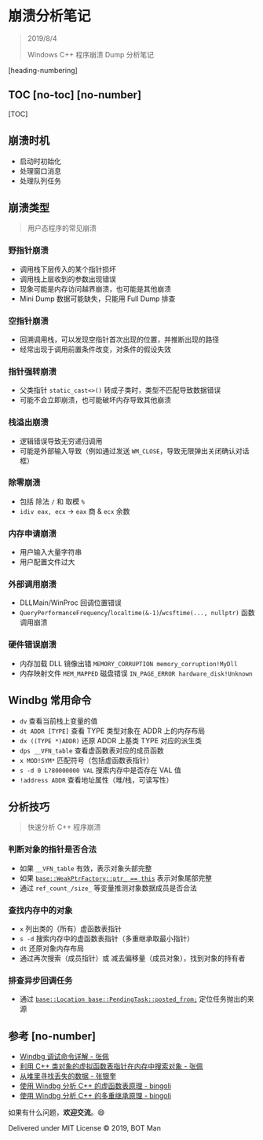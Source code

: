 ﻿# 崩溃分析笔记

> 2019/8/4
> 
> Windows C++ 程序崩溃 Dump 分析笔记

[heading-numbering]

## TOC [no-toc] [no-number]

[TOC]

## 崩溃时机

- 启动时初始化
- 处理窗口消息
- 处理队列任务

## 崩溃类型

> 用户态程序的常见崩溃

### 野指针崩溃

- 调用栈下层传入的某个指针损坏
- 调用栈上层收到的参数出现错误
- 现象可能是内存访问越界崩溃，也可能是其他崩溃
- Mini Dump 数据可能缺失，只能用 Full Dump 排查

### 空指针崩溃

- 回溯调用栈，可以发现空指针首次出现的位置，并推断出现的路径
- 经常出现于调用前置条件改变，对条件的假设失效

### 指针强转崩溃

- 父类指针 `static_cast<>()` 转成子类时，类型不匹配导致数据错误
- 可能不会立即崩溃，也可能破坏内存导致其他崩溃

### 栈溢出崩溃

- 逻辑错误导致无穷递归调用
- 可能是外部输入导致（例如通过发送 `WM_CLOSE`，导致无限弹出关闭确认对话框）

### 除零崩溃

- 包括 除法 `/` 和 取模 `%`
- `idiv eax, ecx` -> `eax` 商 & `ecx` 余数

### 内存申请崩溃

- 用户输入大量字符串
- 用户配置文件过大

### 外部调用崩溃

- DLLMain/WinProc 回调位置错误
- `QueryPerformanceFrequency`/`localtime(&-1)`/`wcsftime(..., nullptr)` 函数调用崩溃

### 硬件错误崩溃

- 内存加载 DLL 镜像出错 `MEMORY_CORRUPTION memory_corruption!MyDll`
- 内存映射文件 `MEM_MAPPED` 磁盘错误 `IN_PAGE_ERROR hardware_disk!Unknown`

## Windbg 常用命令

- `dv` 查看当前栈上变量的值
- `dt ADDR [TYPE]` 查看 TYPE 类型对象在 ADDR 上的内存布局
- `dx ((TYPE *)ADDR)` 还原 ADDR 上基类 TYPE 对应的派生类
- `dps __VFN_table` 查看虚函数表对应的成员函数
- `x MOD!SYM*` 匹配符号（包括虚函数表指针）
- `s -d 0 L?80000000 VAL` 搜索内存中是否存在 VAL 值
- `!address ADDR` 查看地址属性（堆/栈，可读写性）

## 分析技巧

> 快速分析 C++ 程序崩溃

### 判断对象的指针是否合法

- 如果 `__VFN_table` 有效，表示对象头部完整
- 如果 [`base::WeakPtrFactory::ptr_ == this`](https://cs.chromium.org/chromium/src/base/memory/weak_ptr.h?q=base::WeakPtrFactory) 表示对象尾部完整
- 通过 `ref_count_/size_` 等变量推测对象数据成员是否合法

### 查找内存中的对象

- `x` 列出类的（所有）虚函数表指针
- `s -d` 搜索内存中的虚函数表指针（多重继承取最小指针）
- `dt` 还原对象内存布局
- 通过再次搜索（成员指针）或 减去偏移量（成员对象），找到对象的持有者

### 排查异步回调任务

- 通过 [`base::Location base::PendingTask::posted_from;`](https://cs.chromium.org/chromium/src/base/pending_task.h?q=base::PendingTask) 定位任务抛出的来源

## 参考 [no-number]

- [Windbg 调试命令详解 - 张佩](http://yiiyee.cn/blog/2013/08/23/windbg/)
- [利用 C++ 类对象的虚拟函数表指针在内存中搜索对象 - 张佩](https://blog.csdn.net/blog_index/article/details/7016696)
- [从堆里寻找丢失的数据 - 张银奎](http://advdbg.org/blogs/advdbg_system/articles/3413.aspx)
- [使用 Windbg 分析 C++ 的虚函数表原理 - bingoli](https://bingoli.github.io/2019/03/27/windbg-multi-inherit/)
- [使用 Windbg 分析 C++ 的多重继承原理 - bingoli](https://bingoli.github.io/2019/03/21/virtual-table-by-windbg/)

如果有什么问题，**欢迎交流**。😄

Delivered under MIT License &copy; 2019, BOT Man
